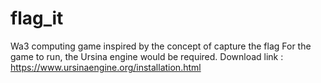 # flag_it
Wa3 computing game inspired by the concept of capture the flag
For the game to run, the Ursina engine would be required.
Download link : https://www.ursinaengine.org/installation.html

